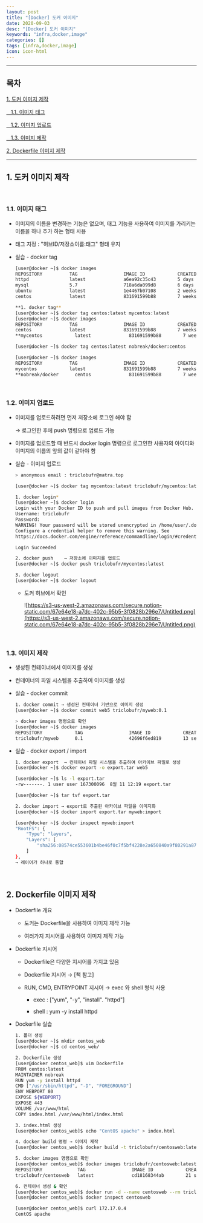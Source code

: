 ```yaml
---
layout: post
title: "[Docker] 도커 이미지"
date: 2020-09-03
desc: "[Docker] 도커 이미지"
keywords: "infra,docker,image"
categories: []
tags: [infra,docker,image]
icon: icon-html
---
```




---

## 목차

[1. 도커 이미지 제작](#list1)

[&nbsp;&nbsp; 1.1. 이미지 태그](#list1_1)

[&nbsp;&nbsp; 1.2. 이미지 업로드](#list1_2)

[&nbsp;&nbsp; 1.3. 이미지 제작](#list1_3)

[2. Dockerfile 이미지 제작](#list2)

---

## **1. 도커 이미지 제작**   <a name="list1"></a>

<br>

### **1.1. 이미지 태그** <a name="list1_1"></a>

- 이미지의 이름을 변경하는 기능은 없으며, 태그 기능을 사용하여 이미지를 가리키는 이름을 하나 추가 하는 형태 사용

- 태그 지정 : "허브ID/저장소이름:태그" 형태 유지

- 실습 - docker tag

    ```bash
    [user@docker ~]$ docker images
    REPOSITORY          TAG                 IMAGE ID            CREATED             SIZE
    httpd               latest              a6ea92c35c43        5 days ago          166MB
    mysql               5.7                 718a6da099d8        6 days ago          448MB
    ubuntu              latest              1e4467b07108        2 weeks ago         73.9MB
    centos              latest              831691599b88        7 weeks ago         215MB

    **1. docker tag**
    [user@docker ~]$ docker tag centos:latest mycentos:latest
    [user@docker ~]$ docker images
    REPOSITORY          TAG                 IMAGE ID            CREATED             SIZE
    centos              latest              831691599b88        7 weeks ago         215MB
    **mycentos            latest              831691599b88        7 weeks ago         215MB** 

    [user@docker ~]$ docker tag centos:latest nobreak/docker:centos 

    [user@docker ~]$ docker images
    REPOSITORY          TAG                 IMAGE ID            CREATED             SIZE
    mycentos            latest              831691599b88        7 weeks ago         215MB
    **nobreak/docker      centos              831691599b88        7 weeks ago         215MB**
    ```

<br>

### **1.2. 이미지 업로드** <a name="list1_2"></a>

- 이미지를 업로드하려면 먼저 저장소에 로그인 해야 함

    → 로그인한 후에 push 명령으로 업로드 가능 

- 이미지를 업로드할 때 반드시 docker login 명령으로 로그인한 사용자의 아이디와 이미지의 이름의 앞의 값이 같아야 함

- 실습 - 이미지 업로드

    ```bash
    > anonymous email : triclobufr@matra.top

    [user@docker ~]$ docker tag mycentos:latest triclobufr/mycentos:latest

    1. docker login*
    [user@docker ~]$ docker login
    Login with your Docker ID to push and pull images from Docker Hub. If you do not have a Docker ID, head over to https://hub.docker.com to create one.
    Username: triclobufr
    Password: 
    WARNING! Your password will be stored unencrypted in /home/user/.docker/config.json.
    Configure a credential helper to remove this warning. See
    https://docs.docker.com/engine/reference/commandline/login/#credentials-store

    Login Succeeded

    2. docker push    → 저장소에 이미지를 업로드
    [user@docker ~]$ docker push triclobufr/mycentos:latest

    3. docker logout
    [user@docker ~]$ docker logout
    ```

    - 도커 허브에서 확인

        ![https://s3-us-west-2.amazonaws.com/secure.notion-static.com/67e64e18-a7dc-402c-95b5-3f0828b296e7/Untitled.png](https://s3-us-west-2.amazonaws.com/secure.notion-static.com/67e64e18-a7dc-402c-95b5-3f0828b296e7/Untitled.png)

<br>

### **1.3. 이미지 제작** <a name="list1_3"></a>
    
- 생성된 컨테이너에서 이미지를 생성

- 컨테이너의 파일 시스템을 추출하여 이미지를 생성

- 실습 - docker commit

    ```bash
    1. docker commit → 생성된 컨테이너 기반으로 이미지 생성
    [user@docker ~]$ docker commit web5 triclobufr/myweb:0.1

    > docker images 명령으로 확인
    [user@docker ~]$ docker images 
    REPOSITORY            TAG                 IMAGE ID            CREATED             SIZE
    triclobufr/myweb      0.1                 42696f6ed819        13 seconds ago      166MB
    ```

- 실습 - docker export / import

    ```bash
    1. docker export  → 컨테이너 파일 시스템을 추출하여 아카이브 파일로 생성
    [user@docker ~]$ docker export -o export.tar web5

    [user@docker ~]$ ls -l export.tar 
    -rw-------. 1 user user 167300096  8월 11 12:19 export.tar

    [user@docker ~]$ tar tvf export.tar

    2. docker import → export로 추출된 아카이브 파일을 이미지화
    [user@docker ~]$ docker import export.tar myweb:import

    [user@docker ~]$ docker inspect myweb:import
    "RootFS": {
        "Type": "layers",
        "Layers": [
            "sha256:08574ce553601b4be46f0c7f5bf4228e2a650840a9f80291a87db8e8abdc277a"
        ]
    },
    → 레이어가 하나로 통합
    ```

<br>

## **2. Dockerfile 이미지 제작**   <a name="list2"></a>

- Dockerfile 개요 
    
    - 도커는 Dockerfile을 사용하여 이미지 제작 가능
    
    - 여러가지 지시어를 사용하여 이미지 제작 가능

- Dockerfile 지시어
    
    - Dockerfile은 다양한 지시어를 가지고 있음
    
    - Dockerfile 지시어 → [책 참고]
    
    - RUN, CMD, ENTRYPOINT 지시어 → exec 와 shell 형식 사용
    
        - exec : ["yum", "-y", "install". "httpd"]
    
        - shell : yum -y install httpd

- Dockerfile 실습

    ```bash
    1. 폴더 생성
    [user@docker ~]$ mkdir centos_web
    [user@docker ~]$ cd centos_web/

    2. Dockerfile 생성
    [user@docker centos_web]$ vim Dockerfile
    FROM centos:latest
    MAINTAINER nobreak
    RUN yum -y install httpd
    CMD ["/usr/sbin/httpd", "-D", "FOREGROUND"]
    ENV WEBPORT 80
    EXPOSE ${WEBPORT}
    EXPOSE 443
    VOLUME /var/www/html
    COPY index.html /var/www/html/index.html

    3. index.html 생성
    [user@docker centos_web]$ echo "CentOS apache" > index.html

    4. docker build 명령 → 이미지 제작
    [user@docker centos_web]$ docker build -t triclobufr/centosweb:latest .

    5. docker images 명령으로 확인
    [user@docker centos_web]$ docker images triclobufr/centosweb:latest 
    REPOSITORY             TAG                 IMAGE ID            CREATED             SIZE
    triclobufr/centosweb   latest              cd18168344ab        21 seconds ago      254MB

    6. 컨테이너 생성 & 확인
    [user@docker centos_web]$ docker run -d --name centosweb --rm triclobufr/centosweb:latest
    [user@docker centos_web]$ docker inspect centosweb

    [user@docker centos_web]$ curl 172.17.0.4
    CentOS apache
    ```